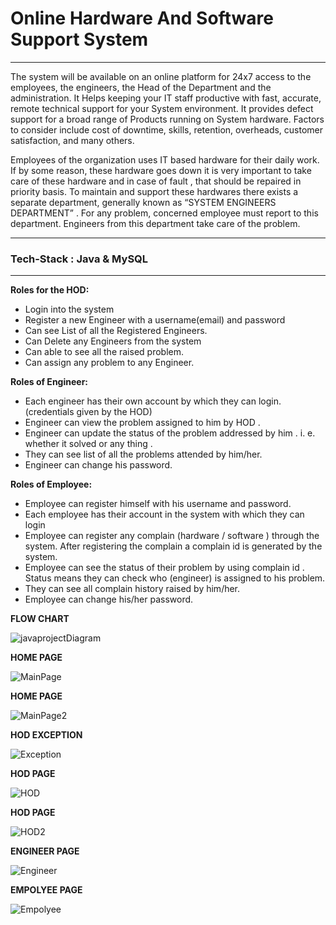 # Online Hardware And Software Support System
---

<p>
The system will be available on an online platform for 24x7 access to the employees, the engineers, the Head of the Department
and the administration. It Helps keeping your IT staff productive with fast, accurate, remote technical support for your System environment. 
It provides defect support for a broad range of Products running on System hardware.
Factors to consider include cost of downtime, skills, retention, overheads, customer satisfaction, and many others.
</p>



<p>
Employees of the organization uses IT based hardware for their daily work. If by some reason, these hardware goes down it is very
important to take care of these hardware and in case of fault , that should be repaired in priority basis. To maintain and support these
hardwares there exists a separate department, generally known as “SYSTEM ENGINEERS DEPARTMENT” . For any problem, concerned
employee must report to this department. Engineers from this department take care of the problem.

</p>

---
<h3> Tech-Stack : Java  &  MySQL </h3>

---
**Roles for the HOD:**
-	Login into the system 
- Register a new Engineer with a username(email) and password 
-	Can see List of all the Registered Engineers.
-	Can Delete any Engineers from the system
-	Can able to see all the raised problem.
-	Can assign any problem to any Engineer.


**Roles of Engineer:**
-	Each engineer has their own account by which they can login.(credentials given by the HOD)
-	Engineer can view the problem assigned to him by HOD .
-	Engineer can update the status of the problem addressed by him . i. e. whether it solved or any thing .
-	They can see list of all the problems attended by him/her.
-	Engineer can change his password.


**Roles of Employee:**
-	Employee can register himself with his username and password.
-	Each employee has their account in the system with which they can login
-	Employee can register any complain (hardware / software ) through the system. After registering the complain a complain id is generated by the system.
-	Employee can see the status of their problem by using complain id . Status means they can check who (engineer) is assigned to his problem.
-	They can see all complain history raised by him/her.
-	Employee can change his/her password.

 **FLOW CHART** 
 
![javaprojectDiagram](https://user-images.githubusercontent.com/99475082/205909697-8f1fa1d2-f1f2-4857-b408-e8959c305a6b.png)

**HOME PAGE**

![MainPage](https://user-images.githubusercontent.com/99475082/205909978-15cdae95-bd90-4f9d-b0bd-c6f2b248ac10.png)

**HOME PAGE**

![MainPage2](https://user-images.githubusercontent.com/99475082/205910169-0c4037f4-72d9-48ae-a887-cc2a9048b5b4.png)

**HOD EXCEPTION**

![Exception](https://user-images.githubusercontent.com/99475082/205910451-1ef3af36-6359-4392-aaa8-b624d44fced9.png)

**HOD PAGE**

![HOD](https://user-images.githubusercontent.com/99475082/205910568-5f89e0ae-a647-4496-ba81-3df6e9c757a4.png)


**HOD PAGE**

![HOD2](https://user-images.githubusercontent.com/99475082/205910742-ba2cdd52-06a2-4e21-b887-6a319aae6179.png)

**ENGINEER PAGE**

![Engineer](https://user-images.githubusercontent.com/99475082/205910819-74f0d7dc-0384-426d-b732-fc7371af105b.png)

**EMPOLYEE PAGE**

![Empolyee](https://user-images.githubusercontent.com/99475082/205910937-be29693e-aa74-4518-b49c-f95e04ddf10d.png)

